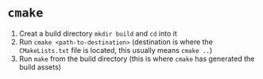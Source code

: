 # `cmake`

1. Creat a build directory `mkdir build` and `cd` into it
2. Run `cmake <path-to-destination>` (destination is where the `CMakeLists.txt` file is located, this usually means `cmake ..`)
3. Run `make` from the build directory (this is where `cmake` has generated the build assets)
